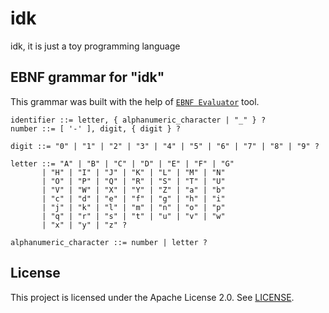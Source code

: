 # idk
idk, it is just a toy programming language

## EBNF grammar for "idk"

This grammar was built with the help of [`EBNF Evaluator`](https://mdkrajnak.github.io/ebnftest/) tool.

```
identifier ::= letter, { alphanumeric_character | "_" } ?
number ::= [ '-' ], digit, { digit } ?

digit ::= "0" | "1" | "2" | "3" | "4" | "5" | "6" | "7" | "8" | "9" ?

letter ::= "A" | "B" | "C" | "D" | "E" | "F" | "G"
       | "H" | "I" | "J" | "K" | "L" | "M" | "N"
       | "O" | "P" | "Q" | "R" | "S" | "T" | "U"
       | "V" | "W" | "X" | "Y" | "Z" | "a" | "b"
       | "c" | "d" | "e" | "f" | "g" | "h" | "i"
       | "j" | "k" | "l" | "m" | "n" | "o" | "p"
       | "q" | "r" | "s" | "t" | "u" | "v" | "w"
       | "x" | "y" | "z" ?

alphanumeric_character ::= number | letter ?
```

## License 
This project is licensed under the Apache License 2.0. See
[LICENSE](LICENSE).
